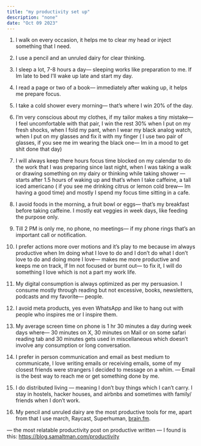```yaml
---
title: "my productivity set up"
description: "none"
date: "Oct 09 2023"
---
```


1. I walk on every occasion, it helps me to clear my head or inject something that I need.

2. I use a pencil and an unruled dairy for clear thinking.

3. I sleep a lot, 7-8 hours a day— sleeping works like preparation to me. If Im late to bed I’ll wake up late and start my day.

4. I read a page or two of a book— immediately after waking up, it helps me prepare focus.

5. I take a cold shower every morning— that’s where I win 20% of the day.

6. I’m very conscious about my clothes, if my tailor makes a tiny mistake— I feel uncomfortable with that pair, I win the rest 30% when I put on my fresh shocks, when I fold my pant, when I wear my black analog watch, when I put on my glasses and fix it with my finger ( I use two pair of glasses, if you see me im wearing the black one—  Im in a mood to get shit done that day)

7. I will always keep there hours focus time blocked on my calendar to do the work that I was preparing since last night, when I was taking a walk or drawing something on my dairy or thinking while taking shower — starts after 1.5 hours of waking up and that’s when I take caffeine, a tall iced americano ( if you see me drinking citrus or lemon cold brew— Im having a good time)  and mostly I spend my focus time sitting in a cafe.

8. I avoid foods in the morning, a fruit bowl or eggs— that’s my breakfast before taking caffeine. I mostly eat veggies in week days, like  feeding the purpose only.

9. Till 2 PM is only me, no phone, no meetings— if my phone rings that’s an important call or notification.

10. I prefer actions more over motions and it’s play to me because im always productive when Im doing what I love to do and I don’t do what I don’t love to do and doing more I love—  makes me more productive and keeps me on track, If Im not focused or burnt out— to fix it, I will do something I love which is not a part my work life.

11. My digital consumption is always optimized as per my persuasion. I consume mostly through reading but not excessive, books, newsletters, podcasts and my favorite— people.

12. I avoid meta products, yes even WhatsApp and like to hang out with people who inspires me or I inspire them.
13. My average screen time on phone is 1 hr 30 minutes a day during week days where— 30 minutes on X, 30 minutes on Mail or on some safari reading tab and 30 minutes gets used in miscellaneous which doesn’t involve any consumption or long conversation.

14. I prefer in person communication and email as best medium to communicate, I love writing emails or receiving emails, some of my closest friends were strangers I decided to message on a whim. — Email is the best way to reach me or get something done by me.

15. I do distributed living — meaning I don’t buy things which I can’t carry. I stay in hostels, hacker houses, and airbnbs and sometimes with family/ friends when I don’t work.
16. My pencil and unruled dairy are the most productive tools for me, apart from that I use march, Raycast, Superhuman, [brain.fm](http://brain.fm/).

— the most relatable productivity post on productive written — I found is this: https://blog.samaltman.com/productivity
